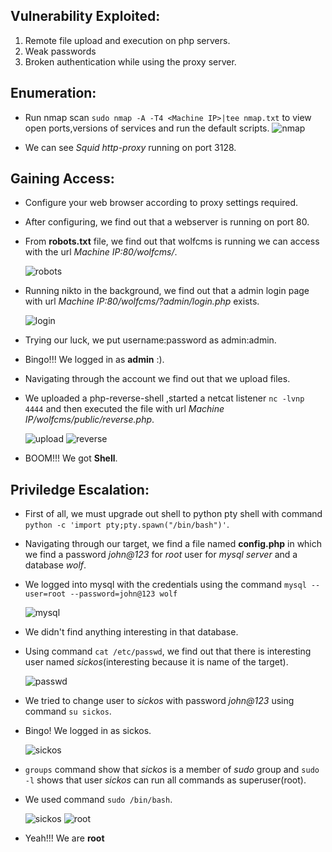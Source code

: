## Vulnerability Exploited: 
   1. Remote file upload and execution on php servers.
   2. Weak passwords
   3. Broken authentication while using the proxy server.
   
## Enumeration:
   * Run nmap scan  `sudo nmap -A -T4 <Machine IP>|tee nmap.txt`  to view open ports,versions of services and run the default scripts.
      ![nmap](screenshots/nmap.png)
      
   * We can see *Squid http-proxy* running on port 3128.
   

## Gaining Access:
   * Configure your web browser according to proxy settings required.
   * After configuring, we find out that a webserver is running on port 80.
   * From **robots.txt** file, we find out that wolfcms is running we can access with the url    *Machine IP:80/wolfcms/*.
     
     ![robots](screenshots/robots.png)

   * Running nikto in the background, we find out that a admin login page with url *Machine IP:80/wolfcms/?admin/login.php* exists.

      ![login](screenshots/login.png)
   
   * Trying our luck, we put username:password as admin:admin.
   * Bingo!!! We logged in as **admin** :).
   * Navigating through the account we find out that we upload files.
   * We uploaded a php-reverse-shell ,started a netcat listener `nc -lvnp 4444` and then executed the file with url *Machine IP/wolfcms/public/reverse.php*.
      
      ![upload](screenshots/upload.png)
      ![reverse](screenshots/reverse.png)

   * BOOM!!! We got **Shell**.
   

## Priviledge Escalation:
   * First of all, we must upgrade out shell to python pty shell with command `python -c 'import pty;pty.spawn("/bin/bash")'`.
   * Navigating through our target, we find a file named **config.php** in which we find a password *john@123* for *root* user for *mysql 
     server* and a database *wolf*.
   * We logged into mysql with the credentials using the command `mysql --user=root --password=john@123 wolf`

      ![mysql](screenshots/mysql.png)

   * We didn't find anything interesting in that database.
   * Using command `cat /etc/passwd`, we find out that there is interesting user named *sickos*(interesting because it is name of the target).
   
      ![passwd](screenshots/passwd.png)

   * We tried to change user to *sickos* with  password *john@123* using command `su sickos`.
   * Bingo! We logged in as sickos.

      ![sickos](screenshots/sickos.png)

   * `groups` command show that *sickos* is a member of *sudo* group and `sudo -l` shows that user *sickos* can run all commands as 
    superuser(root).
   * We used command `sudo /bin/bash`.

      ![sickos](screenshots/sickos.png)
      ![root](screenshots/root.png)

   * Yeah!!! We are **root** 

   
